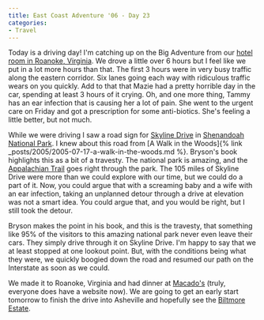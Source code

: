 ```yaml
---
title: East Coast Adventure '06 - Day 23
categories:
- Travel
---
```


Today is a driving day! I'm catching up on the Big Adventure from our [hotel room in Roanoke, Virginia](http://www.google.com/maps?hl=en&lr=&client=firefox-a&q=baymont+inn&near=Roanoke,+VA&cid=0,0,5515030812881642132&ie=UTF8&om=1&z=16&ll=37.322395,-80.032355&spn=0.002116,0.020127). We drove a little over 6 hours but I feel like we put in a lot more hours than that. The first 3 hours were in very busy traffic along the eastern corridor. Six lanes going each way with ridiculous traffic wears on you quickly. Add to that that Mazie had a pretty horrible day in the car, spending at least 3 hours of it crying. Oh, and one more thing, Tammy has an ear infection that is causing her a lot of pain. She went to the urgent care on Friday and got a prescription for some anti-biotics. She's feeling a little better, but not much.

While we were driving I saw a road sign for [Skyline Drive](http://www.nps.gov/shen/planyourvisit/driving-skyline-drive.htm) in [Shenandoah National Park](http://www.nps.gov/shen/). I knew about this road from [A Walk in the Woods]{% link _posts/2005/2005-07-17-a-walk-in-the-woods.md %}. Bryson's book highlights this as a bit of a travesty. The national park is amazing, and the [Appalachian Trail](http://www.appalachiantrail.org/) goes right through the park. The 105 miles of Skyline Drive were more than we could explore with our time, but we could do a part of it. Now, you could argue that with a screaming baby and a wife with an ear infection, taking an unplanned detour through a drive at elevation was not a smart idea. You could argue that, and you would be right, but I still took the detour.

Bryson makes the point in his book, and this is the travesty, that something like 95% of the visitors to this amazing national park never even leave their cars. They simply drive through it on Skyline Drive. I'm happy to say that we at least stopped at one lookout point. But, with the conditions being what they were, we quickly boogied down the road and resumed our path on the Interstate as soon as we could.

We made it to Roanoke, Virginia and had dinner at [Macado's](http://www.macados.com/) (truly, everyone does have a website now). We are going to get an early start tomorrow to finish the drive into Asheville and hopefully see the [Biltmore Estate](http://www.biltmore.com/).
